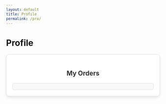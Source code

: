 ```yaml
---
layout: default
title: Profile
permalink: /pro/
---
```


# Profile




<div id="ordersContainer" class="orders-container">
  <h2>My Orders</h2>
  <div id="ordersList" class="orders-list"></div>
</div>




<style>
  .orders-container {
  max-width: 800px;
  margin: 20px auto;
  padding: 20px;
  border: 1px solid #ddd;
  border-radius: 10px;
  background-color: #fff;
  box-shadow: 0 4px 8px rgba(0, 0, 0, 0.1);
  overflow: hidden;
}

.orders-container h2 {
  text-align: center;
  margin-bottom: 20px;
  color: #333;
}

.orders-list {
  max-height: 400px; /* Limits the height of the box */
  overflow-y: auto; /* Enables vertical scrolling */
  padding: 10px;
  border: 1px solid #ddd;
  border-radius: 5px;
  background-color: #f9f9f9;
}

.order-item {
  margin-bottom: 10px;
  border: 1px solid #ccc;
  border-radius: 5px;
  padding: 10px;
  background-color: #fff;
  overflow: hidden;
}

.order-header {
  background-color: #06f;
  color: #fff;
  padding: 10px;
  cursor: pointer;
  font-size: 16px;
  font-weight: bold;
  display: flex;
  justify-content: space-between;
  align-items: center;
  border-bottom: 1px solid #ddd;
}

.order-header:hover {
  background-color: #45a049;
}

.order-header .toggle-icon {
  font-size: 18px;
}

.order-details {
  display: none; /* Initially hidden */
  padding: 15px;
  font-size: 14px;
  line-height: 1.6;
  background-color: #f7f7f7;
  border-top: 1px solid #ddd;
}

.order-details p {
  margin: 5px 0;
}

.order-details strong {
  font-weight: bold;
}

</style>


<script>
  document.addEventListener("DOMContentLoaded", () => {
    const ordersJsonUrl =
      "https://raw.githubusercontent.com/m-cochran/Randomerr/main/orders.json"; // URL to the JSON file

    // Retrieve the logged-in user's email from localStorage
    const loggedInUserEmail = localStorage.getItem("userEmail");
    const ordersList = document.getElementById("ordersList");

    // Check if the user is logged in
    if (!loggedInUserEmail) {
      // Display a message prompting the user to log in
      ordersList.innerHTML = `<p>Please log in to view your orders.</p>`;
      return;
    }

    // Display a loading message
    ordersList.innerHTML = `<p>Loading your orders...</p>`;

    // Fetch orders.json
    fetch(ordersJsonUrl)
      .then((response) => {
        if (!response.ok) {
          throw new Error(`Failed to load orders.json: ${response.status}`);
        }
        return response.json();
      })
      .then((data) => {
        // Filter orders based on the logged-in user's email
        const userOrders = data.filter(
          (order) => order.Email.trim().toLowerCase() === loggedInUserEmail.trim().toLowerCase()
        );

        // Handle cases where no orders match the user's email
        if (userOrders.length === 0) {
          ordersList.innerHTML = `<p>No orders found for ${loggedInUserEmail}.</p>`;
          return;
        }

        // Populate the collapsible list with filtered orders
        ordersList.innerHTML = ""; // Clear existing content
        userOrders.forEach((order, index) => {
          const listItem = document.createElement("div");
          listItem.classList.add("order-item");
          listItem.innerHTML = `
            <div class="order-header" onclick="toggleOrderDetails(${index})">
              <span>Order ID: ${order["Order ID"]}</span>
              <span class="toggle-icon">+</span>
            </div>
            <div class="order-details" id="orderDetails-${index}" style="display: none;">
              <p><strong>Name:</strong> ${order.Name}</p>
              <p><strong>Email:</strong> ${order.Email}</p>
              <p><strong>Order Date:</strong> ${order["Order Date"]}</p>
              <p><strong>Total Amount:</strong> $${order["Total Amount"]}</p>
              <p><strong>Item Name:</strong> ${order["Item Name"]}</p>
              <p><strong>Quantity:</strong> ${order["Item Quantity"]}</p>
              <p><strong>Shipping Address:</strong><br>
                ${order["Shipping Street"]}, ${order["Shipping City"]}, ${order["Shipping State"]} ${order["Shipping Postal"]}, ${order["Shipping Country"]}
              </p>
              <p><strong>Billing Address:</strong><br>
                ${order["Billing Street"]}, ${order["Billing City"]}, ${order["Billing State"]} ${order["Billing Postal"]}, ${order["Billing Country"]}
              </p>
              <p><strong>Tracking Number:</strong> ${order["Tracking Number"]}</p>
            </div>
          `;
          ordersList.appendChild(listItem);
        });
      })
      .catch((error) => {
        console.error("Error fetching orders.json:", error);
        ordersList.innerHTML = `<p>Failed to load order data. Please try again later.</p>`;
      });
  });

  // Function to toggle order details visibility
  function toggleOrderDetails(index) {
    const details = document.getElementById(`orderDetails-${index}`);
    const icon = details.previousElementSibling.querySelector(".toggle-icon");
    const isVisible = details.style.display === "block";
    details.style.display = isVisible ? "none" : "block";
    icon.textContent = isVisible ? "+" : "-";
  }
</script>
